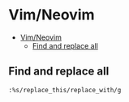 # Vim/Neovim
<!--ts-->
* [Vim/Neovim](vim.md#vimneovim)
   * [Find and replace all](vim.md#find-and-replace-all)

<!-- Added by: runner, at: Wed Jul 14 13:58:42 UTC 2021 -->

<!--te-->

## Find and replace all
```vim
:%s/replace_this/replace_with/g
```
